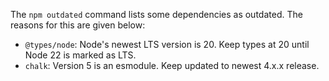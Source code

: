 The `npm outdated` command lists some dependencies as outdated. The reasons for this are given below:

- `@types/node`: Node's newest LTS version is 20. Keep types at 20 until Node 22 is marked as LTS.
- `chalk`: Version 5 is an esmodule. Keep updated to newest 4.x.x release.
